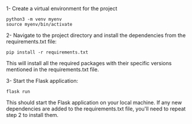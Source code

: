 1- Create a virtual environment for the project 

    python3 -m venv myenv
    source myenv/bin/activate

2- Navigate to the project directory and install the dependencies from the requirements.txt file:

    pip install -r requirements.txt

This will install all the required packages with their specific versions mentioned in the requirements.txt file.

3- Start the Flask application:

    flask run

This should start the Flask application on your local machine.
If any new dependencies are added to the requirements.txt file, you'll need to repeat step 2 to install them.